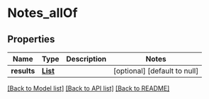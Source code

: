 # Notes_allOf
## Properties

| Name | Type | Description | Notes |
|------------ | ------------- | ------------- | -------------|
| **results** | [**List**](Note.md) |  | [optional] [default to null] |

[[Back to Model list]](../README.md#documentation-for-models) [[Back to API list]](../README.md#documentation-for-api-endpoints) [[Back to README]](../README.md)

